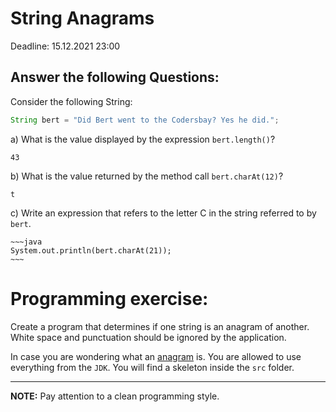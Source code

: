 # String Anagrams 
Deadline: 15.12.2021 23:00
## Answer the following Questions:

Consider the following String:
~~~java
String bert = "Did Bert went to the Codersbay? Yes he did.";
~~~

a) What is the value displayed by the expression `bert.length()`?

    43

b) What is the value returned by the method call `bert.charAt(12)`?

    t

c) Write an expression that refers to the letter C in the string referred to by `bert`.
    
    ~~~java
    System.out.println(bert.charAt(21));
    ~~~

# Programming exercise:
Create a program that determines if one string is an anagram of another.
White space and punctuation should be ignored by the application. 

In case you are wondering what an [anagram](https://en.wikipedia.org/wiki/Anagram) is. You are allowed to use
everything from the `JDK`. You will find a skeleton inside the `src` folder.


---
**NOTE:** Pay attention to a clean programming style.
